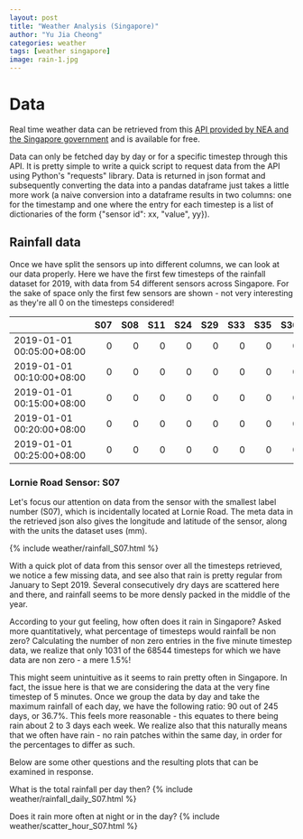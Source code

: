 ```yaml
---
layout: post
title: "Weather Analysis (Singapore)"
author: "Yu Jia Cheong"
categories: weather
tags: [weather singapore]
image: rain-1.jpg
---
```

# Data
Real time weather data can be retrieved from this [API provided by NEA and the Singapore government](https://data.gov.sg/dataset/realtime-weather-readings) and is available for free.

Data can only be fetched day by day or for a specific timestep through this API. It is pretty simple to write a quick script to request data from the API using Python's "requests" library. Data is returned in json format and subsequently converting the data into a pandas dataframe just takes a little more work (a naive conversion into a dataframe results in two columns: one for the timestamp and one where the entry for each timestep is a list of dictionaries of the form {"sensor id": xx, "value", yy}).

## Rainfall data
Once we have split the sensors up into different columns, we can look at our data properly. Here we have the first few timesteps of the rainfall dataset for 2019, with data from 54 different sensors across Singapore. For the sake of space only the first few sensors are shown - not very interesting as they're all 0 on the timesteps considered!

|                           |   S07 |   S08 |   S11 |   S24 |   S29 |   S33 |   S35 |   S36 |
|:--------------------------|------:|------:|------:|------:|------:|------:|------:|------:|
| 2019-01-01 00:05:00+08:00 |     0 |     0 |     0 |     0 |     0 |     0 |     0 |     0 |
| 2019-01-01 00:10:00+08:00 |     0 |     0 |     0 |     0 |     0 |     0 |     0 |     0 |
| 2019-01-01 00:15:00+08:00 |     0 |     0 |     0 |     0 |     0 |     0 |     0 |     0 |
| 2019-01-01 00:20:00+08:00 |     0 |     0 |     0 |     0 |     0 |     0 |     0 |     0 |
| 2019-01-01 00:25:00+08:00 |     0 |     0 |     0 |     0 |     0 |     0 |     0 |     0 |

### Lornie Road Sensor: S07
Let's focus our attention on data from the sensor with the smallest label number (S07), which is incidentally located at Lornie Road. The meta data in the retrieved json also gives the longitude and latitude of the sensor, along with the units the dataset uses (mm).

{% include weather/rainfall_S07.html %}

With a quick plot of data from this sensor over all the timesteps retrieved, we notice a few missing data, and see also that rain is pretty regular from January to Sept 2019. Several consecutively dry days are scattered here and there, and rainfall seems to be more densly packed in the middle of the year.

According to your gut feeling, how often does it rain in Singapore? Asked more quantitatively, what percentage of timesteps would rainfall be non zero? Calculating the number of non zero entries in the five minute timestep data, we realize that only 1031 of the 68544 timesteps for which we have data are non zero - a mere 1.5%!

This might seem unintuitive as it seems to rain pretty often in Singapore. In fact, the issue here is that we are considering the data at the very fine timestep of 5 minutes. Once we group the data by day and take the maximum rainfall of each day, we have the following ratio: 90 out of 245 days, or 36.7%. This feels more reasonable - this equates to there being rain about 2 to 3 days each week. We realize also that this naturally means that we often have rain - no rain patches within the same day, in order for the percentages to differ as such.

Below are some other questions and the resulting plots that can be examined in response. 

What is the total rainfall per day then?
{% include weather/rainfall_daily_S07.html %}

Does it rain more often at night or in the day?
{% include weather/scatter_hour_S07.html %}
